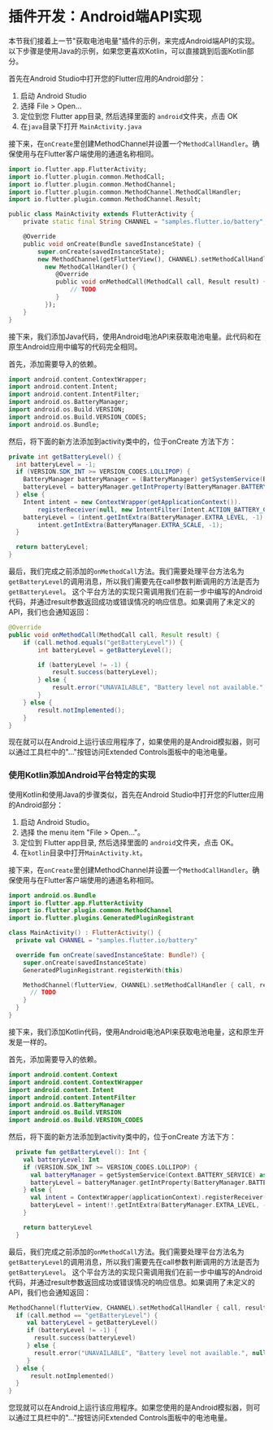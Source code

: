 

# 插件开发：Android端API实现

本节我们接着上一节"获取电池电量"插件的示例，来完成Android端API的实现。以下步骤是使用Java的示例，如果您更喜欢Kotlin，可以直接跳到后面Kotlin部分。

首先在Android Studio中打开您的Flutter应用的Android部分：

1. 启动 Android Studio
2. 选择 File > Open…
3. 定位到您 Flutter app目录, 然后选择里面的 `android`文件夹，点击 OK
4. 在`java`目录下打开 `MainActivity.java`

接下来，在`onCreate`里创建MethodChannel并设置一个`MethodCallHandler`。确保使用与在Flutter客户端使用的通道名称相同。

```dart
import io.flutter.app.FlutterActivity;
import io.flutter.plugin.common.MethodCall;
import io.flutter.plugin.common.MethodChannel;
import io.flutter.plugin.common.MethodChannel.MethodCallHandler;
import io.flutter.plugin.common.MethodChannel.Result;

public class MainActivity extends FlutterActivity {
    private static final String CHANNEL = "samples.flutter.io/battery";

    @Override
    public void onCreate(Bundle savedInstanceState) {
        super.onCreate(savedInstanceState);
        new MethodChannel(getFlutterView(), CHANNEL).setMethodCallHandler(
          new MethodCallHandler() {
             @Override
             public void onMethodCall(MethodCall call, Result result) {
                 // TODO
             }
          });
    }
}
```

接下来，我们添加Java代码，使用Android电池API来获取电池电量。此代码和在原生Android应用中编写的代码完全相同。

首先，添加需要导入的依赖。

```dart
import android.content.ContextWrapper;
import android.content.Intent;
import android.content.IntentFilter;
import android.os.BatteryManager;
import android.os.Build.VERSION;
import android.os.Build.VERSION_CODES;
import android.os.Bundle;
```

然后，将下面的新方法添加到activity类中的，位于onCreate 方法下方：

```java
private int getBatteryLevel() {
  int batteryLevel = -1;
  if (VERSION.SDK_INT >= VERSION_CODES.LOLLIPOP) {
    BatteryManager batteryManager = (BatteryManager) getSystemService(BATTERY_SERVICE);
    batteryLevel = batteryManager.getIntProperty(BatteryManager.BATTERY_PROPERTY_CAPACITY);
  } else {
    Intent intent = new ContextWrapper(getApplicationContext()).
        registerReceiver(null, new IntentFilter(Intent.ACTION_BATTERY_CHANGED));
    batteryLevel = (intent.getIntExtra(BatteryManager.EXTRA_LEVEL, -1) * 100) /
        intent.getIntExtra(BatteryManager.EXTRA_SCALE, -1);
  }

  return batteryLevel;
}
```

最后，我们完成之前添加的`onMethodCall`方法。我们需要处理平台方法名为`getBatteryLevel`的调用消息，所以我们需要先在call参数判断调用的方法是否为`getBatteryLevel`。 这个平台方法的实现只需调用我们在前一步中编写的Android代码，并通过result参数返回成功或错误情况的响应信息。如果调用了未定义的API，我们也会通知返回：

```java
@Override
public void onMethodCall(MethodCall call, Result result) {
    if (call.method.equals("getBatteryLevel")) {
        int batteryLevel = getBatteryLevel();

        if (batteryLevel != -1) {
            result.success(batteryLevel);
        } else {
            result.error("UNAVAILABLE", "Battery level not available.", null);
        }
    } else {
        result.notImplemented();
    }
}  
```

现在就可以在Android上运行该应用程序了，如果使用的是Android模拟器，则可以通过工具栏中的"..."按钮访问Extended Controls面板中的电池电量。

### 使用Kotlin添加Android平台特定的实现

使用Kotlin和使用Java的步骤类似，首先在Android Studio中打开您的Flutter应用的Android部分：

1. 启动 Android Studio。
2. 选择 the menu item "File > Open…"。
3. 定位到 Flutter app目录, 然后选择里面的 `android`文件夹，点击 OK。
4. 在`kotlin`目录中打开`MainActivity.kt`。

接下来，在`onCreate`里创建MethodChannel并设置一个`MethodCallHandler`。确保使用与在Flutter客户端使用的通道名称相同。

```kotlin
import android.os.Bundle
import io.flutter.app.FlutterActivity
import io.flutter.plugin.common.MethodChannel
import io.flutter.plugins.GeneratedPluginRegistrant

class MainActivity() : FlutterActivity() {
  private val CHANNEL = "samples.flutter.io/battery"

  override fun onCreate(savedInstanceState: Bundle?) {
    super.onCreate(savedInstanceState)
    GeneratedPluginRegistrant.registerWith(this)

    MethodChannel(flutterView, CHANNEL).setMethodCallHandler { call, result ->
      // TODO
    }
  }
}
```

接下来，我们添加Kotlin代码，使用Android电池API来获取电池电量，这和原生开发是一样的。

首先，添加需要导入的依赖。

```kotlin
import android.content.Context
import android.content.ContextWrapper
import android.content.Intent
import android.content.IntentFilter
import android.os.BatteryManager
import android.os.Build.VERSION
import android.os.Build.VERSION_CODES
```

然后，将下面的新方法添加到activity类中的，位于onCreate 方法下方：

```kotlin
  private fun getBatteryLevel(): Int {
    val batteryLevel: Int
    if (VERSION.SDK_INT >= VERSION_CODES.LOLLIPOP) {
      val batteryManager = getSystemService(Context.BATTERY_SERVICE) as BatteryManager
      batteryLevel = batteryManager.getIntProperty(BatteryManager.BATTERY_PROPERTY_CAPACITY)
    } else {
      val intent = ContextWrapper(applicationContext).registerReceiver(null, IntentFilter(Intent.ACTION_BATTERY_CHANGED))
      batteryLevel = intent!!.getIntExtra(BatteryManager.EXTRA_LEVEL, -1) * 100 / intent.getIntExtra(BatteryManager.EXTRA_SCALE, -1)
    }

    return batteryLevel
  }
```

最后，我们完成之前添加的`onMethodCall`方法。我们需要处理平台方法名为`getBatteryLevel`的调用消息，所以我们需要先在call参数判断调用的方法是否为`getBatteryLevel`。 这个平台方法的实现只需调用我们在前一步中编写的Android代码，并通过result参数返回成功或错误情况的响应信息。如果调用了未定义的API，我们也会通知返回：
​           
```kotlin
MethodChannel(flutterView, CHANNEL).setMethodCallHandler { call, result ->
  if (call.method == "getBatteryLevel") {
     val batteryLevel = getBatteryLevel()
     if (batteryLevel != -1) {
       result.success(batteryLevel)
     } else {
       result.error("UNAVAILABLE", "Battery level not available.", null)
     }
  } else {
      result.notImplemented()
  }
}
```

您现就可以在Android上运行该应用程序。如果您使用的是Android模拟器，则可以通过工具栏中的"..."按钮访问Extended Controls面板中的电池电量。
